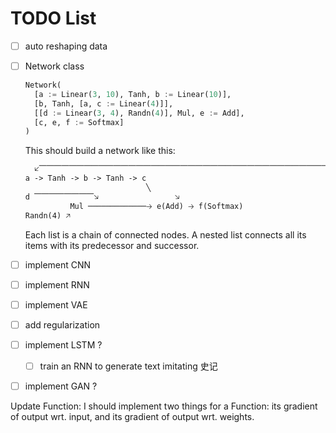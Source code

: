 # TODO List

* [ ] auto reshaping data
* [ ] Network class

  ```python
  Network(
    [a := Linear(3, 10), Tanh, b := Linear(10)],
    [b, Tanh, [a, c := Linear(4)]],
    [[d := Linear(3, 4), Randn(4)], Mul, e := Add],
    [c, e, f := Softmax]
  )
  ```

  This should build a network like this:

  ```txt
    🡧⎺⎺⎺⎺⎺⎺⎺⎺⎺⎺⎺⎺⎺⎺⎺⎺⎺⎺⎺⎺⎺⎺⎺⎺⎺⎺⎺⎺⎺⎺⎺⎺⎺⎺⎺⎺⎺⎺⎺⎺⎺🡤  
  a -> Tanh -> b -> Tanh -> c
                             ╲
  d ⎺⎺⎺⎺⎺⎺⎺⎺🡦                 🡦
            Mul ─────────────🡢 e(Add) 🡢 f(Softmax)
  Randn(4) 🡥
  ```

  Each list is a chain of connected nodes. A nested list connects all its items
  with its predecessor and successor.

* [ ] implement CNN
* [ ] implement RNN
* [ ] implement VAE
* [ ] add regularization
* [ ] implement LSTM ?
  * [ ] train an RNN to generate text imitating 史记
* [ ] implement GAN ?


Update Function:
I should implement two things for a Function: its gradient of output wrt. input,
and its gradient of output wrt. weights.
